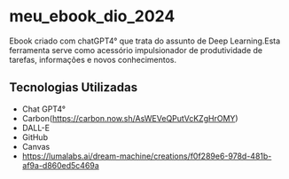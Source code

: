 # meu_ebook_dio_2024
Ebook criado com chatGPT4° que trata do assunto de Deep Learning.Esta ferramenta serve como acessório impulsionador de produtividade de tarefas, informações e novos conhecimentos.
## Tecnologias Utilizadas
- Chat GPT4°
- Carbon(https://carbon.now.sh/AsWEVeQPutVcKZgHrOMY)
- DALL-E
- GitHub
- Canvas
- https://lumalabs.ai/dream-machine/creations/f0f289e6-978d-481b-af9a-d860ed5c469a
